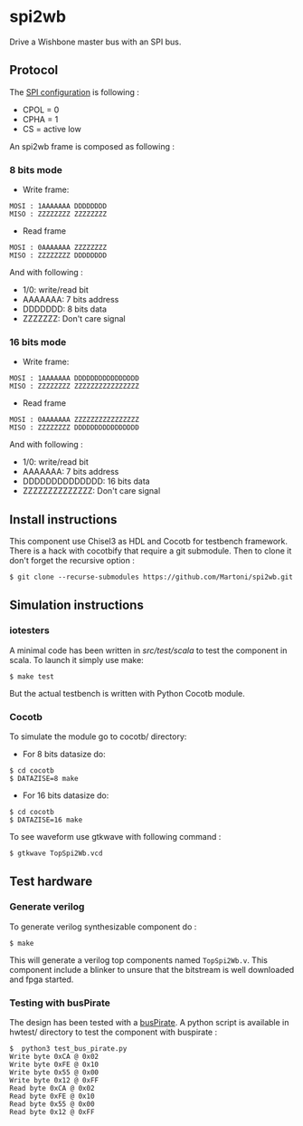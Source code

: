 # spi2wb
Drive a Wishbone master bus with an SPI bus.

## Protocol

The [SPI configuration](https://en.wikipedia.org/wiki/Serial_Peripheral_Interface#Clock_polarity_and_phase) is following :
- CPOL = 0
- CPHA = 1
- CS = active low

An spi2wb frame is composed as following :

### 8 bits mode

- Write frame:
```ascii
MOSI : 1AAAAAAA DDDDDDDD
MISO : ZZZZZZZZ ZZZZZZZZ
```
- Read frame
```ascii
MOSI : 0AAAAAAA ZZZZZZZZ
MISO : ZZZZZZZZ DDDDDDDD
```
 And with following :
- 1/0: write/read bit
- AAAAAAA: 7 bits address
- DDDDDDD: 8 bits data
- ZZZZZZZ: Don't care signal


### 16 bits mode

- Write frame:
```ascii
MOSI : 1AAAAAAA DDDDDDDDDDDDDDDD
MISO : ZZZZZZZZ ZZZZZZZZZZZZZZZZ
```
- Read frame
```ascii
MOSI : 0AAAAAAA ZZZZZZZZZZZZZZZZ
MISO : ZZZZZZZZ DDDDDDDDDDDDDDDD
```
 And with following :
- 1/0: write/read bit
- AAAAAAA: 7 bits address
- DDDDDDDDDDDDDD: 16 bits data
- ZZZZZZZZZZZZZZ: Don't care signal

## Install instructions

This component use Chisel3 as HDL and Cocotb for testbench framework.
There is a hack with cocotbify that require a git submodule. Then to clone it
don't forget the recursive option :
```
$ git clone --recurse-submodules https://github.com/Martoni/spi2wb.git
```

## Simulation instructions

### iotesters

A minimal code has been written in *src/test/scala* to test the component in scala. To launch it simply use make:
```shell
$ make test
```
But the actual testbench is written with Python Cocotb module.

### Cocotb

To simulate the module go to cocotb/ directory:
- For 8 bits datasize do:
```shell
$ cd cocotb
$ DATAZISE=8 make
```
- For 16 bits datasize do:
```shell
$ cd cocotb
$ DATAZISE=16 make
```

To see waveform use gtkwave with following command :
```
$ gtkwave TopSpi2Wb.vcd
```
## Test hardware

### Generate verilog

To generate verilog synthesizable component do :
```shell
$ make
```

This will generate a verilog top components named ```TopSpi2Wb.v```. This component include a blinker to unsure that the bitstream is well downloaded and fpga started.

### Testing with busPirate

The design has been tested with a [busPirate](https://sandboxelectronics.com/?product=bus-pirate-v4-universal-interface-gadget).
A python script is available in hwtest/ directory to test the component with buspirate :
```shell
$  python3 test_bus_pirate.py
Write byte 0xCA @ 0x02
Write byte 0xFE @ 0x10
Write byte 0x55 @ 0x00
Write byte 0x12 @ 0xFF
Read byte 0xCA @ 0x02
Read byte 0xFE @ 0x10
Read byte 0x55 @ 0x00
Read byte 0x12 @ 0xFF
```
